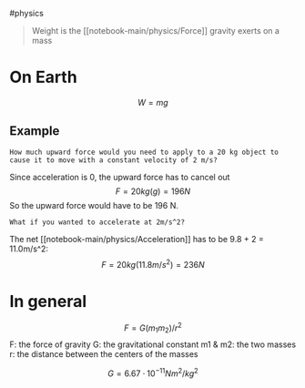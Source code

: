 #physics 

> Weight is the [[notebook-main/physics/Force]] gravity exerts on a mass

# On Earth
$$ W = mg $$

## Example
	How much upward force would you need to apply to a 20 kg object to cause it to move with a constant velocity of 2 m/s?

Since acceleration is 0, the upward force has to cancel out
$$ F = 20kg (g) = 196N $$
So the upward force would have to be 196 N.

	What if you wanted to accelerate at 2m/s^2?

The net [[notebook-main/physics/Acceleration]] has to be 9.8 + 2 = 11.0m/s^2:
$$ F = 20kg (11.8m/s^2) = 236N $$

# In general
$$ F = G (m_1m_2) / r^2 $$
F: the force of gravity
G: the gravitational constant
m1 & m2: the two masses
r: the distance between the centers of the masses

$$ G = 6.67 \cdot 10^{-11} Nm^2/kg^2 $$